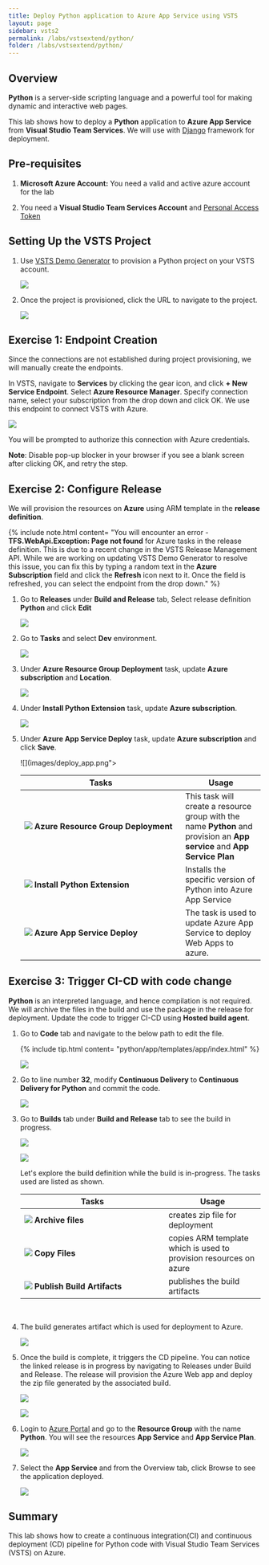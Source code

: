 ```yaml
---
title: Deploy Python application to Azure App Service using VSTS
layout: page
sidebar: vsts2
permalink: /labs/vstsextend/python/
folder: /labs/vstsextend/python/
---
```

## Overview

**Python** is a server-side scripting language and a powerful tool for making dynamic and interactive web pages.

This lab shows how to deploy a **Python** application to **Azure App Service** from  **Visual Studio Team Services**. We will use  with [Django](https://www.djangoproject.com/) framework for deployment.

## Pre-requisites

1. **Microsoft Azure Account:**  You need a valid and active azure account for the lab

1. You need a **Visual Studio Team Services Account** and [Personal Access Token](https://docs.microsoft.com/en-us/vsts/accounts/use-personal-access-tokens-to-authenticate)

## Setting Up the VSTS Project

1. Use [VSTS Demo Generator](https://vstsdemogenerator.azurewebsites.net/?name=Python&templateid=77369) to provision a Python project on your VSTS account.

    ![](images/vsts_demo.png)

1. Once the project is provisioned, click the URL to navigate to the project.

    ![](images/python_template.png)

## Exercise 1: Endpoint Creation

Since the connections are not established during project provisioning, we will manually create the endpoints.

In VSTS, navigate to **Services** by clicking the gear icon, and click  **+ New Service Endpoint**. Select **Azure Resource Manager**. Specify connection name, select your subscription from the drop down and click OK. We use this endpoint to connect VSTS with Azure.

   ![](images/service_endpoint.png)

You will be prompted to authorize this connection with Azure credentials.

**Note**: Disable pop-up blocker in your browser if you see a blank screen after clicking OK, and retry the step.

## Exercise 2: Configure Release

We will provision the resources on **Azure** using ARM template in the **release definition**.

{% include note.html content= "You will encounter an error - **TFS.WebApi.Exception: Page not found** for Azure tasks in the release definition. This is due to a recent change in the VSTS Release Management API. While we are working on updating VSTS Demo Generator to resolve this issue, you can fix this by typing a random text in the **Azure Subscription** field and click the **Refresh** icon next to it. Once the field is refreshed, you can select the endpoint from the drop down." %}

1. Go to **Releases** under **Build and Release** tab, Select release definition **Python** and click **Edit**

   ![](images/releaseedit.png)

1. Go to **Tasks** and select **Dev** environment.

   ![](images/environment.png)

1. Under **Azure Resource Group Deployment** task, update **Azure subscription** and **Location**.

   ![](images/azure_sub.png)

1. Under **Install Python Extension** task, update **Azure subscription**.

   ![](images/python_sub.png)

1. Under **Azure App Service Deploy** task, update **Azure subscription** and click **Save**.

   ![](images/deploy_app.png">

    <table width="75%">
    <thead>
        <tr>
          <th width="67%"><b>Tasks</b></th>
          <th><b>Usage</b></th>
        </tr>
    </thead>
    <tr>
        <td><img src="images/azure_resource.png"> <b>Azure Resource Group Deployment</b></td>
        <td>This task will create a resource group with the name <b>Python</b> and  provision an <b>App service</b> and <b>App Service Plan</b> </td>
    </tr>
      <tr>
        <td><img src="images/azure_app_service.png"> <b>Install Python Extension </b></td>
        <td>Installs the specific version of Python into Azure App Service</td>
    </tr>
    <tr>
        <td><img src="images/azure_deploy.png"> <b>Azure App Service Deploy</b></td>
        <td>The task is used to update Azure App Service to deploy Web Apps to azure.</td>
    </tr>
    <tr>
    </table>

## Exercise 3: Trigger CI-CD with code change

**Python** is an interpreted language, and hence compilation is not required. We will archive the files in the build and use the package in the release for deployment. Update the code to trigger CI-CD using **Hosted build agent**.

1. Go to **Code** tab and navigate to the below path to edit the file.

   {% include tip.html content= "python/app/templates/app/index.html" %}

   ![](images/code_tab.png)

1. Go to line number **32**, modify **Continuous Delivery** to **Continuous Delivery for Python** and commit the code.

   ![](images/commit_code.png)

1. Go to **Builds** tab under **Build and Release** tab to see the build in progress.

   ![](images/build.png)

   ![](images/in_progress_build.png)

   Let's explore the build definition while the build is in-progress. The tasks used are listed as shown.

   <table width="80%">
    <thead>
      <tr>
         <th width="60%"><b>Tasks</b></th>
         <th><b>Usage</b></th>
      </tr>
    </thead>
    <tr>
        <td><img src="images/archive_files.png"> <b>Archive files</b></td>
        <td>creates zip file for deployment</td>
    </tr>
    <tr>
        <td><img src="images/copy_files.png"> <b>Copy Files</b></td>
        <td>copies ARM template which is used to provision resources on azure </td>
    </tr>
    <tr>
        <td><img src="images/publish_artifact.png"> <b>Publish Build Artifacts</b></td>
        <td> publishes the build artifacts </td>
    </tr>
    </table>

   <br/>

1. The build generates artifact which is used for deployment to Azure.

   ![](images/build_result.png)

1. Once the build is complete, it triggers the CD pipeline. You can notice the linked release is in progress by navigating to Releases under Build and Release. The release will provision the Azure Web app and deploy the zip file generated by the associated build.

   ![](images/release_in_progress.png)

   ![](images/release_succesful.png)

1. Login to [Azure Portal](https://portal.azure.com) and go to  the **Resource Group** with the name **Python**. You will see the resources **App Service** and **App Service Plan**.

   ![](images/azure_portal.png)

1. Select the **App Service** and from the Overview tab, click Browse to see the application deployed.

   ![](images/pythonapp.png)

## Summary

This lab shows how to create a continuous integration(CI) and continuous deployment (CD) pipeline for Python code with Visual Studio Team Services (VSTS) on Azure.